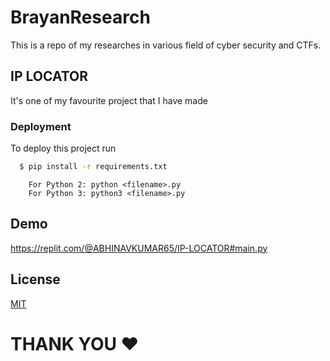 
# BrayanResearch

This is a repo of my researches in various field of cyber security and CTFs.

## IP LOCATOR

It's one of my favourite project that I have made



### Deployment

To deploy this project run

```bash
  $ pip install -r requirements.txt
```
```shell
    For Python 2: python <filename>.py
    For Python 3: python3 <filename>.py
```

## Demo

https://replit.com/@ABHINAVKUMAR65/IP-LOCATOR#main.py




## License

[MIT](https://choosealicense.com/licenses/mit/)


<!-- hi -->
<!-- username : brayan234 -->

# THANK YOU ❤️
